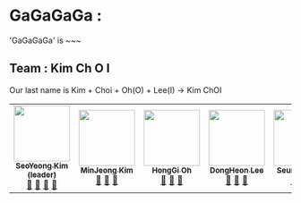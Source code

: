# GaGaGaGa : 
'GaGaGaGa' is ~~~

## Team : Kim Ch O I
Our last name is Kim + Choi + Oh(O) + Lee(I) -> Kim ChOI

<table>
  <tr>
    <td align="center"><a href="https://github.com/ksy990628"><img src="https://avatars.githubusercontent.com/u/1500684?v=3?s=100" width="100px;" alt=""/><br /><sub><b>SeoYeong Kim (leader)</b></sub></a><br /><a href="#question-kentcdodds" title="Answering Questions">💬</a> <a href="https://github.com/all-contributors/all-contributors/commits?author=kentcdodds" title="Documentation">📖</a> <a href="https://github.com/all-contributors/all-contributors/pulls?q=is%3Apr+reviewed-by%3Akentcdodds" title="Reviewed Pull Requests">👀</a> <a href="#talk-kentcdodds" title="Talks">📢</a></td>
    <td align="center"><a href="https://github.com/kimminje0ng"><img src="https://avatars.githubusercontent.com/u/3869412?v=3?s=100" width="100px;" alt=""/><br /><sub><b>MinJeong Kim</b></sub></a><br /><a href="https://github.com/all-contributors/all-contributors/commits?author=jfmengels" title="Documentation">📖</a> <a href="https://github.com/all-contributors/all-contributors/pulls?q=is%3Apr+reviewed-by%3Ajfmengels" title="Reviewed Pull Requests">👀</a> <a href="#tool-jfmengels" title="Tools">🔧</a></td>
    <td align="center"><a href="https://github.com/ohhondgi"><img src="https://avatars.githubusercontent.com/u/3869412?v=3?s=100" width="100px;" alt=""/><br /><sub><b>HongGi Oh</b></sub></a><br /><a href="https://github.com/all-contributors/all-contributors/commits?author=jfmengels" title="Documentation">📖</a> <a href="https://github.com/all-contributors/all-contributors/pulls?q=is%3Apr+reviewed-by%3Ajfmengels" title="Reviewed Pull Requests">👀</a> <a href="#tool-jfmengels" title="Tools">🔧</a></td>  
    <td align="center"><a href="https://github.com/Dongheon.Lee"><img src="https://avatars.githubusercontent.com/u/3869412?v=3?s=100" width="100px;" alt=""/><br /><sub><b>DongHeon Lee</b></sub></a><br /><a href="https://github.com/all-contributors/all-contributors/commits?author=jfmengels" title="Documentation">📖</a> <a href="https://github.com/all-contributors/all-contributors/pulls?q=is%3Apr+reviewed-by%3Ajfmengels" title="Reviewed Pull Requests">👀</a> <a href="#tool-jfmengels" title="Tools">🔧</a></td>   
    <td align="center"><a href="https://github.com/ohhondgi"><img src="https://avatars.githubusercontent.com/u/3869412?v=3?s=100" width="100px;" alt=""/><br /><sub><b>SeungMe Lee</b></sub></a><br /><a href="https://github.com/all-contributors/all-contributors/commits?author=jfmengels" title="Documentation">📖</a> <a href="https://github.com/all-contributors/all-contributors/pulls?q=is%3Apr+reviewed-by%3Ajfmengels" title="Reviewed Pull Requests">👀</a> <a href="#tool-jfmengels" title="Tools">🔧</a></td>   
    <td align="center"><a href="https://github.com/minewet"><img src="https://avatars.githubusercontent.com/u/3869412?v=3?s=100" width="100px;" alt=""/><br /><sub><b>HongGi Oh</b></sub></a><br /><a href="https://github.com/all-contributors/all-contributors/commits?author=jfmengels" title="Documentation">📖</a> <a href="https://github.com/all-contributors/all-contributors/pulls?q=is%3Apr+reviewed-by%3Ajfmengels" title="Reviewed Pull Requests">👀</a> <a href="#tool-jfmengels" title="Tools">🔧</a></td>   
    <td align="center"><a href="https://github.com/se_yeon"><img src="https://avatars.githubusercontent.com/u/3869412?v=3?s=100" width="100px;" alt=""/><br /><sub><b>SeYeon Choi</b></sub></a><br /><a href="https://github.com/all-contributors/all-contributors/commits?author=jfmengels" title="Documentation">📖</a> <a href="https://github.com/all-contributors/all-contributors/pulls?q=is%3Apr+reviewed-by%3Ajfmengels" title="Reviewed Pull Requests">👀</a> <a href="#tool-jfmengels" title="Tools">🔧</a></td>       
  </tr>
  </table>
